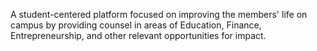 A student-centered platform focused on improving the members' life on campus by providing counsel in areas of Education, Finance, Entrepreneurship, and other relevant opportunities for impact.
